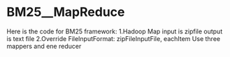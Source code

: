 # BM25__MapReduce
Here is the code for BM25 framework:
1.Hadoop Map input is zipfile
  output is text file
2.Override FileInputFormat: zipFileInputFile, eachItem 
  Use three mappers and ene reducer
